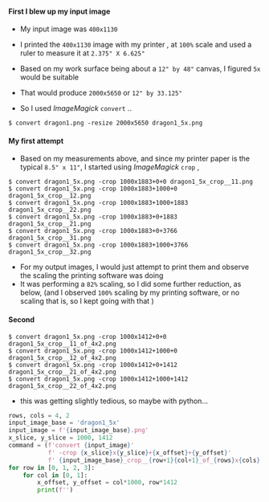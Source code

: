 #### First I blew up my input image
* My input image was `400x1130` 

* I printed the `400x1130` image with my printer , at `100%` scale and used a ruler to measure it at `2.375" X 6.625"` 
* Based on my work surface being about a `12" by 48"` canvas, I figured `5x` would be suitable
* That would produce `2000x5650` or `12" by 33.125"`

* So I used _ImageMagick_ `convert` ..
```
$ convert dragon1.png -resize 2000x5650 dragon1_5x.png
```

#### My first attempt
* Based on my measurements above, and since my printer paper is the typical `8.5" x 11"`, I started using _ImageMagick_ `crop` , 

```
$ convert dragon1_5x.png -crop 1000x1883+0+0 dragon1_5x_crop__11.png
$ convert dragon1_5x.png -crop 1000x1883+1000+0 dragon1_5x_crop__12.png
$ convert dragon1_5x.png -crop 1000x1883+1000+1883 dragon1_5x_crop__22.png
$ convert dragon1_5x.png -crop 1000x1883+0+1883 dragon1_5x_crop__21.png
$ convert dragon1_5x.png -crop 1000x1883+0+3766 dragon1_5x_crop__31.png
$ convert dragon1_5x.png -crop 1000x1883+1000+3766 dragon1_5x_crop__32.png
```
* For my output images, I would just attempt to print them and observe the scaling the printing software was doing
* It was performing a `82%` scaling, so I did some further reduction, as below, (and I observed `100%` scaling by my printing software, or no scaling that is, so I kept going with that )

#### Second
```
$ convert dragon1_5x.png -crop 1000x1412+0+0 dragon1_5x_crop__11_of_4x2.png
$ convert dragon1_5x.png -crop 1000x1412+1000+0 dragon1_5x_crop__12_of_4x2.png
$ convert dragon1_5x.png -crop 1000x1412+0+1412 dragon1_5x_crop__21_of_4x2.png
$ convert dragon1_5x.png -crop 1000x1412+1000+1412 dragon1_5x_crop__22_of_4x2.png
```

* this was getting slightly tedious, so maybe with python...

```python
rows, cols = 4, 2
input_image_base = 'dragon1_5x'
input_image = f'{input_image_base}.png'
x_slice, y_slice = 1000, 1412
command = (f'convert {input_image}'
           f' -crop {x_slice}x{y_slice}+{x_offset}+{y_offset}'
           f' {input_image_base}_crop__{row+1}{col+1}_of_{rows}x{cols}')
for row in [0, 1, 2, 3]:
    for col in [0, 1]:
        x_offset, y_offset = col*1000, row*1412
        print(f'')

```

